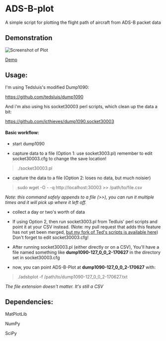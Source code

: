 # ADS-B-plot
A simple script for plotting the flight path of aircraft from ADS-B packet data

## Demonstration
![Screenshot of Plot](http://i.imgur.com/cTYEhHb.png "One day's worth of Aircraft")

[Demo](https://www.youtube.com/watch?v=sP1jinxQsgs&feature=youtu.be)


## Usage:
I'm using Tedsluis's modified Dump1090:

https://github.com/tedsluis/dump1090

And i'm also using his socket30003 perl scripts, which clean up the data a bit:

 https://github.com/icthieves/dump1090.socket30003

#### Basic workflow:

* start dump1090

* capture data to a file (Option 1: use socket3003.pl) remember to edit socket30003.cfg to change the save location!

> ./socket30003.pl

* capture the data to a file (Option 2: loses no data, but much noisier)

> sudo wget -O - -q http://localhost:30003 >> /path/to/file.csv

_Note: this command safely appends to a file (>>), you can run it multiple times and it will pick up where it left off._

* collect a day or two's worth of data

* If using Option 2, then run socket3003.pl from Tedluis' perl scripts and point it at your CSV instead. (Note: my pull request that adds this feature has not yet been merged, [but my fork of Ted's scripts is available here](https://github.com/icthieves/dump1090.socket30003)) Don't forget to edit socket30003.cfg!

* After running socket30003.pl (either directly or on a CSV), You'll have a file named something like **dump1090-127_0_0_2-170627** in the directory set in socket30003.cfg

* now, you can point ADS-B-Plot at **dump1090-127_0_0_2-170627** with:

> ./adsbplot -f /path/to/dump1090-127_0_0_2-170627.txt

*The file extension doesn't matter. It's still a CSV*




## Dependencies:
MatPlotLib

NumPy

SciPy
